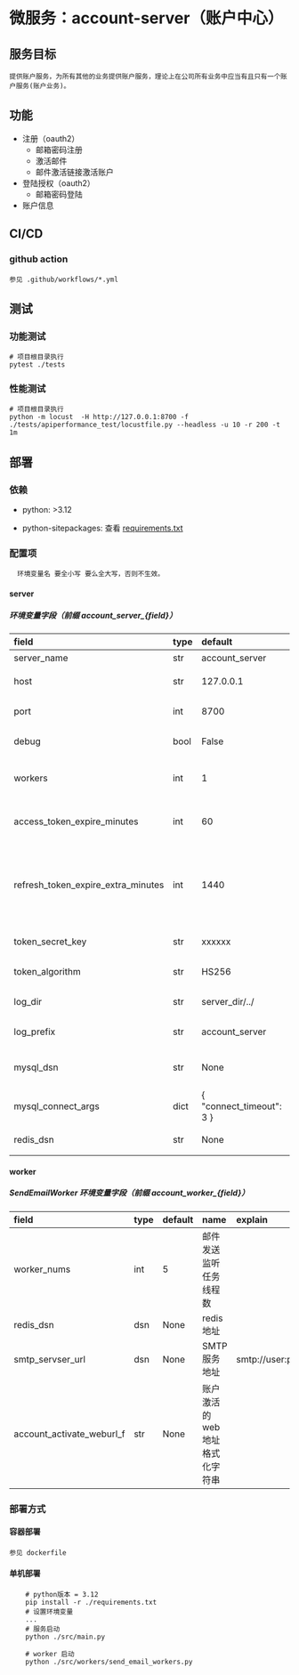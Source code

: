 # 微服务：account-server（账户中心）

## 服务目标

```
提供账户服务，为所有其他的业务提供账户服务，理论上在公司所有业务中应当有且只有一个账户服务(账户业务)。
```

## 功能

- 注册（oauth2）
  - 邮箱密码注册
  - 激活邮件
  - 邮件激活链接激活账户
- 登陆授权（oauth2）
  - 邮箱密码登陆
- 账户信息

## CI/CD

### github action

    参见 .github/workflows/*.yml

## 测试

### 功能测试

```shell
# 项目根目录执行
pytest ./tests
```

### 性能测试

```shell
# 项目根目录执行
python -m locust  -H http://127.0.0.1:8700 -f ./tests/apiperformance_test/locustfile.py --headless -u 10 -r 200 -t 1m
```

## 部署

### 依赖

- python: >3.12

- python-sitepackages: 查看 [requirements.txt](./requirements.txt)

### 配置项

```
  环境变量名 要全小写 要么全大写，否则不生效。
```

#### server

##### 环境变量字段（前缀 account\_server\_{field}）

| field                              | type | default                  | name                                | explain |
| :--------------------------------- | :--- | :----------------------- | :---------------------------------- | :------ |
| server_name                        | str  | account_server           | 服务名                              | -       |
| host                               | str  | 127.0.0.1                | 启动地址                            |         |
| port                               | int  | 8700                     | 启动端口                            |         |
| debug                              | bool | False                    | 调试开关                            |         |
| workers                            | int  | 1                        | 服务启动进程数                      |         |
| access_token_expire_minutes        | int  | 60                       | 凭证失效时间（分钟）                |         |
| refresh_token_expire_extra_minutes | int  | 1440                     | 刷新凭证失效（1440 分钟=默认 1 天） |         |
| token_secret_key                   | str  | xxxxxx                   | 凭证加密密钥                        |         |
| token_algorithm                    | str  | HS256                    | 凭证加密算法                        |         |
| log_dir                            | str  | server_dir/../           | 日志路径                            |         |
| log_prefix                         | str  | account_server           | 日志前缀                            |
| mysql_dsn                          | str  | None                     | mysql 数据库地址                    |         |
| mysql_connect_args                 | dict | { "connect_timeout": 3 } |                                     |
| redis_dsn                          | str  | None                     | redis 地址                          |         |

#### worker

##### SendEmailWorker 环境变量字段（前缀 account\_worker\_{field}）

| field                     | type | default | name                            | explain                        |
| :------------------------ | :--- | :------ | :------------------------------ | :----------------------------- |
| worker_nums               | int  | 5       | 邮件发送监听任务线程数          |                                |
| redis_dsn                 | dsn  | None    | redis 地址                      |                                |
| smtp_servser_url          | dsn  | None    | SMTP 服务地址                   | smtp://user:passowrd@host:port |
| account_activate_weburl_f | str  | None    | 账户激活的 web 地址格式化字符串 |                                |

### 部署方式

#### 容器部署

    参见 dockerfile

#### 单机部署

```shell
    # python版本 = 3.12
    pip install -r ./requirements.txt
    # 设置环境变量
    ...
    # 服务启动
    python ./src/main.py

    # worker 启动
    python ./src/workers/send_email_workers.py
```
